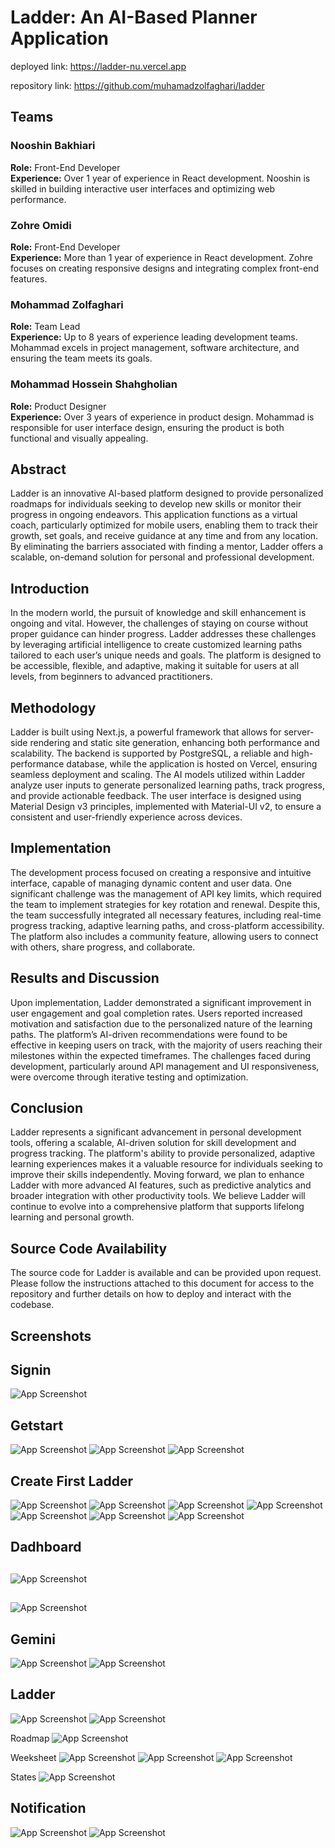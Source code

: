 # Ladder: An AI-Based Planner Application

deployed link: https://ladder-nu.vercel.app

repository link: https://github.com/muhamadzolfaghari/ladder

## Teams

### Nooshin Bakhiari
**Role:** Front-End Developer  
**Experience:** Over 1 year of experience in React development. Nooshin is skilled in building interactive user interfaces and optimizing web performance.

### Zohre Omidi
**Role:** Front-End Developer  
**Experience:** More than 1 year of experience in React development. Zohre focuses on creating responsive designs and integrating complex front-end features.

### Mohammad Zolfaghari
**Role:** Team Lead  
**Experience:** Up to 8 years of experience leading development teams. Mohammad excels in project management, software architecture, and ensuring the team meets its goals.

### Mohammad Hossein Shahgholian
**Role:** Product Designer  
**Experience:** Over 3 years of experience in product design. Mohammad is responsible for user interface design, ensuring the product is both functional and visually appealing.

## Abstract

Ladder is an innovative AI-based platform designed to provide personalized roadmaps for individuals seeking to develop new skills or monitor their progress in ongoing endeavors. This application functions as a virtual coach, particularly optimized for mobile users, enabling them to track their growth, set goals, and receive guidance at any time and from any location. By eliminating the barriers associated with finding a mentor, Ladder offers a scalable, on-demand solution for personal and professional development.

## Introduction

In the modern world, the pursuit of knowledge and skill enhancement is ongoing and vital. However, the challenges of staying on course without proper guidance can hinder progress. Ladder addresses these challenges by leveraging artificial intelligence to create customized learning paths tailored to each user’s unique needs and goals. The platform is designed to be accessible, flexible, and adaptive, making it suitable for users at all levels, from beginners to advanced practitioners.

## Methodology

Ladder is built using Next.js, a powerful framework that allows for server-side rendering and static site generation, enhancing both performance and scalability. The backend is supported by PostgreSQL, a reliable and high-performance database, while the application is hosted on Vercel, ensuring seamless deployment and scaling. The AI models utilized within Ladder analyze user inputs to generate personalized learning paths, track progress, and provide actionable feedback. The user interface is designed using Material Design v3 principles, implemented with Material-UI v2, to ensure a consistent and user-friendly experience across devices.

## Implementation

The development process focused on creating a responsive and intuitive interface, capable of managing dynamic content and user data. One significant challenge was the management of API key limits, which required the team to implement strategies for key rotation and renewal. Despite this, the team successfully integrated all necessary features, including real-time progress tracking, adaptive learning paths, and cross-platform accessibility. The platform also includes a community feature, allowing users to connect with others, share progress, and collaborate.

## Results and Discussion

Upon implementation, Ladder demonstrated a significant improvement in user engagement and goal completion rates. Users reported increased motivation and satisfaction due to the personalized nature of the learning paths. The platform’s AI-driven recommendations were found to be effective in keeping users on track, with the majority of users reaching their milestones within the expected timeframes. The challenges faced during development, particularly around API management and UI responsiveness, were overcome through iterative testing and optimization.

## Conclusion

Ladder represents a significant advancement in personal development tools, offering a scalable, AI-driven solution for skill development and progress tracking. The platform's ability to provide personalized, adaptive learning experiences makes it a valuable resource for individuals seeking to improve their skills independently. Moving forward, we plan to enhance Ladder with more advanced AI features, such as predictive analytics and broader integration with other productivity tools. We believe Ladder will continue to evolve into a comprehensive platform that supports lifelong learning and personal growth.

## Source Code Availability

The source code for Ladder is available and can be provided upon request. Please follow the instructions attached to this document for access to the repository and further details on how to deploy and interact with the codebase.



## Screenshots
## Signin
![App Screenshot](https://imageshack.com/i/pmbI4qjCj)
## Getstart
![App Screenshot](https://imageshack.com/i/pmF1gGMop)
![App Screenshot](https://imageshack.com/i/pnt97CCmp)
![App Screenshot](https://imageshack.com/i/pnXh9U3dp)

## Create First Ladder
![App Screenshot](https://imageshack.com/i/pnpo6PF0j)
![App Screenshot](https://imageshack.com/i/pn6hd4w9j)
![App Screenshot](https://imageshack.com/i/pn3GY4PQj)
![App Screenshot](https://imageshack.com/i/poGibNBij)
![App Screenshot](https://imageshack.com/i/pohDFwY4j)
![App Screenshot](https://imageshack.com/i/porhR6Itj)
![App Screenshot](https://imageshack.com/i/pmLFFtjxj)
## Dadhboard
##  
![App Screenshot](https://imageshack.com/i/pooWQOIjj)
##    
![App Screenshot](https://imageshack.com/i/pndi61Acj)
## Gemini
![App Screenshot](https://imageshack.com/i/pnng8E1pj)
![App Screenshot](https://imageshack.com/i/pnqu1Z2Cj)

## Ladder
![App Screenshot](https://imageshack.com/i/poRRQqpPj)
![App Screenshot](https://imageshack.com/i/poTp6OFfj)

Roadmap
![App Screenshot](https://imageshack.com/i/poPhSXA8j)

Weeksheet
![App Screenshot](https://imageshack.com/i/poutRXdtj)
![App Screenshot](https://imageshack.com/i/poKjpEAbj)
![App Screenshot](https://imageshack.com/i/pm5nAVlFj)

States
![App Screenshot](https://imageshack.com/i/pmv2cWnWj)

## Notification
![App Screenshot](https://imageshack.com/i/posZBpMpj)
![App Screenshot](https://imageshack.com/i/pn1jhgT2j)










